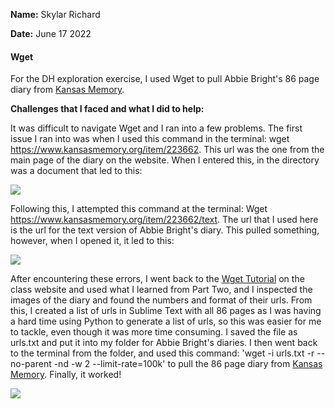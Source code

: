 **Name:** Skylar Richard

**Date:** June 17 2022

#### Wget 

For the DH exploration exercise, I used Wget to pull Abbie Bright's 86 page diary from [Kansas Memory](https://www.kansasmemory.org/). 

**Challenges that I faced and what I did to help:** 

It was difficult to navigate Wget and I ran into a few problems. The first issue I ran into was when I used this command in the terminal: wget https://www.kansasmemory.org/item/223662. This url was the one from the main page of the diary on the website. When I entered this, in the directory was a document that led to this:

![](https://github.com/SRichard77/DH-Exploration-Exercise/blob/b1fca45bb582f3a85b39981d5b21b4a3b7ac1a69/DH%20exploration%20Wget%20error%201.png)

Following this, I attempted this command at the terminal: Wget https://www.kansasmemory.org/item/223662/text. The url that I used here is the url for the text version of Abbie Bright's diary. This pulled something, however, when I opened it, it led to this: 

![](https://github.com/SRichard77/DH-Exploration-Exercise/blob/27a875f0518caa5cc6ea6f1c1342b7c80ecdfa08/DH%20exploration%20Wget%20error%202.png)

After encountering these errors, I went back to the [Wget Tutorial](https://craftingdh.netlify.app/tutorials/wget/#basic-usage) on the class website and used what I learned from Part Two, and I inspected the images of the diary and found the numbers and format of their urls. From this, I created a list of urls in Sublime Text with all 86 pages as I was having a hard time using Python to generate a list of urls, so this was easier for me to tackle, even though it was more time consuming. I saved the file as urls.txt and put it into my folder for Abbie Bright's diaries. I then went back to the terminal from the folder, and used this command: 'wget -i urls.txt -r --no-parent -nd -w 2 --limit-rate=100k' to pull the 86 page diary from [Kansas Memory](https://www.kansasmemory.org/). Finally, it worked! 

![](https://github.com/SRichard77/DH-Exploration-Exercise/blob/a57cfaf0a40130fae69881dc1a0fd0507b6d7198/DH%20exploratoin%20Wget%20success.png)
